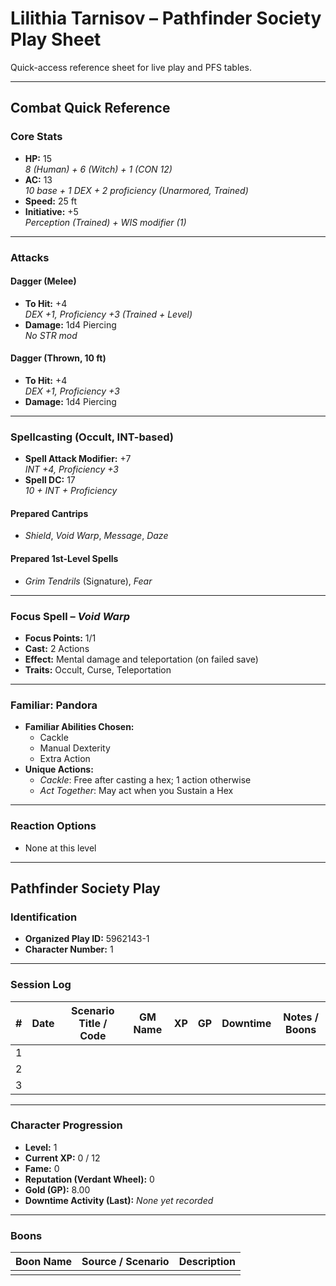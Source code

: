 # Lilithia Tarnisov – Pathfinder Society Play Sheet

Quick-access reference sheet for live play and PFS tables.

---

## Combat Quick Reference

### Core Stats
- **HP:** 15  
  *8 (Human) + 6 (Witch) + 1 (CON 12)*
- **AC:** 13  
  *10 base + 1 DEX + 2 proficiency (Unarmored, Trained)*
- **Speed:** 25 ft
- **Initiative:** +5  
  *Perception (Trained) + WIS modifier (1)*

---

### Attacks

#### Dagger (Melee)
- **To Hit:** +4  
  *DEX +1, Proficiency +3 (Trained + Level)*
- **Damage:** 1d4 Piercing  
  *No STR mod*

#### Dagger (Thrown, 10 ft)
- **To Hit:** +4  
  *DEX +1, Proficiency +3*
- **Damage:** 1d4 Piercing

---

### Spellcasting (Occult, INT-based)
- **Spell Attack Modifier:** +7  
  *INT +4, Proficiency +3*
- **Spell DC:** 17  
  *10 + INT + Proficiency*

#### Prepared Cantrips
- *Shield*, *Void Warp*, *Message*, *Daze*

#### Prepared 1st-Level Spells
- *Grim Tendrils* (Signature), *Fear*

---

### Focus Spell – *Void Warp*
- **Focus Points:** 1/1  
- **Cast:** 2 Actions  
- **Effect:** Mental damage and teleportation (on failed save)  
- **Traits:** Occult, Curse, Teleportation

---

### Familiar: Pandora
- **Familiar Abilities Chosen:**  
  - Cackle  
  - Manual Dexterity  
  - Extra Action
- **Unique Actions:**  
  - *Cackle*: Free after casting a hex; 1 action otherwise  
  - *Act Together*: May act when you Sustain a Hex

---

### Reaction Options
- None at this level

---

## Pathfinder Society Play

### Identification
- **Organized Play ID:** 5962143-1  
- **Character Number:** 1

---

### Session Log

| # | Date       | Scenario Title / Code | GM Name | XP | GP | Downtime | Notes / Boons |
|---|------------|------------------------|---------|----|----|----------|----------------|
| 1 |            |                        |         |    |    |          |                |
| 2 |            |                        |         |    |    |          |                |
| 3 |            |                        |         |    |    |          |                |

---

### Character Progression

- **Level:** 1  
- **Current XP:** 0 / 12  
- **Fame:** 0  
- **Reputation (Verdant Wheel):** 0  
- **Gold (GP):** 8.00  
- **Downtime Activity (Last):** *None yet recorded*

---

### Boons

| Boon Name | Source / Scenario | Description |
|-----------|-------------------|-------------|
|           |                   |             |
